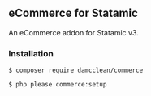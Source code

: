 ## eCommerce for Statamic

An eCommerce addon for Statamic v3.

### Installation

```
$ composer require damcclean/commerce
```

```
$ php please commerce:setup
```
